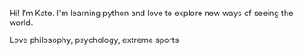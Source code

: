 Hi! I’m Kate. I'm learning python and love to explore new ways of seeing the world.

Love philosophy, psychology, extreme sports.

<!---
EkaterinaRum/EkaterinaRum is a ✨ special ✨ repository because its `README.md` (this file) appears on your GitHub profile.
You can click the Preview link to take a look at your changes.
--->
